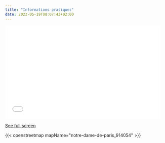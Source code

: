```yaml
---
title: "Informations pratiques"
date: 2023-05-19T08:07:43+02:00
---
```

<html><iframe width="100%" height="300px" frameborder="0" allowfullscreen allow="geolocation" src="//umap.openstreetmap.fr/en/map/untitled-map_930951?scaleControl=false&miniMap=false&scrollWheelZoom=false&zoomControl=true&allowEdit=false&moreControl=true&searchControl=null&tilelayersControl=null&embedControl=null&datalayersControl=true&onLoadPanel=undefined&captionBar=false&captionMenus=true"></iframe><p><a href="//umap.openstreetmap.fr/en/map/untitled-map_930951">See full screen</a></p></html>



{{< openstreetmap mapName="notre-dame-de-paris_914054" >}}
